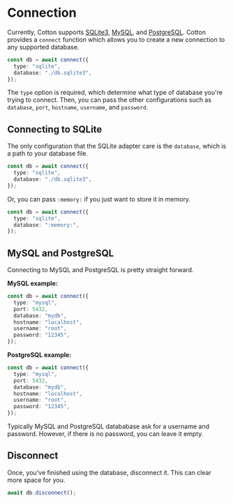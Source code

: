 # Connection

Currently, Cotton supports [SQLite3](https://sqlite.org), [MySQL](https://mysql.com), and [PostgreSQL](https://postgresql.org). Cotton provides a `connect` function which allows you to create a new connection to any supported database.

```ts
const db = await connect({
  type: "sqlite",
  database: "./db.sqlite3",
});
```

The `type` option is required, which determine what type of database you're trying to connect. Then, you can pass the other configurations such as `database`, `port`, `hostname`, `username`, and `password`.

## Connecting to SQLite

The only configuration that the SQLite adapter care is the `database`, which is a path to your database file.

```ts
const db = await connect({
  type: "sqlite",
  database: "./db.sqlite3",
});
```

Or, you can pass `:memory:` if you just want to store it in memory.

```ts
const db = await connect({
  type: "sqlite",
  database: ":memory:",
});
```

## MySQL and PostgreSQL

Connecting to MySQL and PostgreSQL is pretty straight forward.

**MySQL example:**

```ts
const db = await connect({
  type: "mysql",
  port: 5432,
  database: "mydb",
  hostname: "localhost",
  username: "root",
  password: "12345",
});
```

**PostgreSQL example:**

```ts
const db = await connect({
  type: "mysql",
  port: 5432,
  database: "mydb",
  hostname: "localhost",
  username: "root",
  password: "12345",
});
```

Typically MySQL and PostgreSQL datababase ask for a username and password. However, if there is no password, you can leave it empty.

## Disconnect

Once, you've finished using the database, disconnect it. This can clear more space for you.

```ts
await db.disconnect();
```
